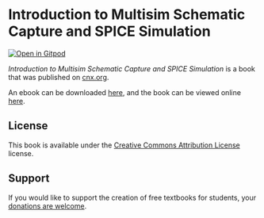 # Introduction to Multisim Schematic Capture and SPICE Simulation

[![Open in Gitpod](https://gitpod.io/button/open-in-gitpod.svg)](https://gitpod.io/from-referrer/)

_Introduction to Multisim Schematic Capture and SPICE Simulation_ is a book that was published on [cnx.org](https://cnx.org/).

An ebook can be downloaded [here](https://github.com/cnx-user-books/cnxbook-introduction-to-multisim-schematic-capture-and-spice-simulation/releases/latest), and the book can be viewed online [here](https://github.com/cnx-user-books/cnxbook-introduction-to-multisim-schematic-capture-and-spice-simulation/releases/latest).

## License
This book is available under the [Creative Commons Attribution License](./LICENSE) license.

## Support
If you would like to support the creation of free textbooks for students, your [donations are welcome](https://riceconnect.rice.edu/donation/support-openstax-banner).
